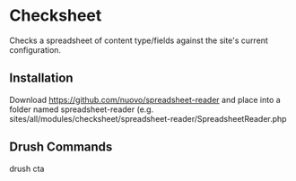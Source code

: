 # Checksheet

Checks a spreadsheet of content type/fields against the site's current configuration.

## Installation
Download https://github.com/nuovo/spreadsheet-reader and place into a folder named spreadsheet-reader (e.g. sites/all/modules/checksheet/spreadsheet-reader/SpreadsheetReader.php

## Drush Commands
drush cta
